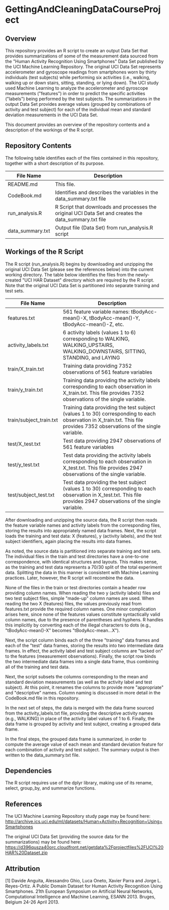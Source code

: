 # GettingAndCleaningDataCourseProject

Overview
--------
This repository provides an R script to create an output Data Set that provides
summarizations of some of the measurement data sourced from the "Human Activity
Recognition Using Smartphones" Data Set published by the UCI Machine Learning
Repository.  The original UCI Data Set
represents accelerometer and gyroscope readings from smartphones worn by thirty
individuals (test subjects) while performing six activities (i.e., walking,
walking up or down stairs, sitting, standing, or lying down).  The UCI study
used Machine Learning to analyze the accelerometer and gyroscope measurements
("features") in order to predict the specific activities ("labels") being
performed by the test subjects.  The summarizations in the output Data Set
provides average values (grouped by combinations of activity and test subject)
for each of the individual mean and standard deviation measurements in the UCI
Data Set.

This document provides an overview of the repository contents and a description
of the workings of the R script.

Repository Contents
-------------------
The following table identifies each of the files contained in this repository,
together with a short description of its purpose.

| File Name      | Description                                                                                          |
|----------------|------------------------------------------------------------------------------------------------------|
|README.md       | This file.                                                                                           |
|CodeBook.md     | Identifies and describes the variables in the data_summary.txt file                                  |
|run_analysis.R  | R Script that downloads and processes the original UCI Data Set and creates the data_summary.txt file|
|data_summary.txt| Output file (Data Set) from run_analysis.R script                                                    |

Workings of the R Script
------------------------
The R script (run_analysis.R) begins by downloading and unzipping the original
UCI Data Set (please see the references below) into the current working
directory.  The table below identifies the files from the newly-created 
"UCI HAR Dataset" directory which are required by the R script.  Note that the
original UCI Data Set is partitioned into separate training and test sets.

| File Name      | Description                                                                                          |
|----------------|------------------------------------------------------------------------------------------------------|
| features.txt            | 561 feature variable names: tBodyAcc-mean()-X, tBodyAcc-mean()-Y, tBodyAcc-mean()-Z, etc.   |
| activity_labels.txt     | 6 activity labels (values 1 to 6) corresponding to WALKING, WALKING_UPSTAIRS, WALKING_DOWNSTAIRS, SITTING, STANDING, and LAYING|
| train/X_train.txt       | Training data providing 7352 observations of 561 feature variables|
| train/y_train.txt       | Training data providing the activity labels corresponding to each observation in X_train.txt.  This file provides 7352 observations of the single variable.|
| train/subject_train.txt | Training data providing the test subject (values 1 to 30) corresponding to each observation in X_train.txt.  This file provides 7352 observations of the single variable.|
| test/X_test.txt         | Test data providing 2947 observations of 561 feature variables|
| test/y_test.txt         | Test data providing the activity labels corresponding to each observation in X_test.txt.  This file provides 2947 observations of the single variable.|
| test/subject_test.txt   | Test data providing the test subject (values 1 to 30) corresponding to each observation in X_test.txt.  This file provides 2947 observations of the single variable.|

After downloading and unzipping the source data, the R script then reads the
feature variable names and activity labels from the corresponding files, storing
the results into appropriately named data frames.  Next,
the script loads the training and test data: X (features), y (activity labels),
and the test subject identifiers, again placing the results into data frames.

As noted, the source data is partitioned into separate training and test sets.
The individual files in the train and test directories have a one-to-one
correspondence, with identical structures and layouts.  This makes sense, as
the training and test data represents a 70/30 split of the total experiment
data.  Splitting the data in this manner is consistent with Machine Learning
practices.  Later, however, the R script will recombine the data.

None of the files in the train or test directories contain a header row
providing column names.  When reading the two y
(activity labels) files and two test subject files, simple "made-up" column
names are used.
When reading the two X (features) files, the values previously read
from features.txt provide the required column names.  One minor complication
arises here, since none of the features values constitute syntactically
valid column names, due to the presence of parentheses and hyphens.
R handles this implicitly by converting each of the illegal characters to dots
(e.g., "tBodyAcc-mean()-X" becomes "tBodyAcc-mean...X").

Next, the script column binds each of the three "training" data frames and
each of the "test" data frames, storing the results into two intermediate
data frames.  In effect, the activity label and test subject
columns are "tacked on" to the features (measurement observations).  Finally,
the script row binds the two intermediate data frames into a single data frame,
thus combining all of the training and test data.

Next, the script subsets the columns corresponding to the mean and standard
deviation measurements (as well as the activity label and test subject).  At
this point, it renames the columns to provide more "appropriate" and
"descriptive" names.  Column naming is discussed in more detail in the
CodeBook.md file in this repository.

In the next set of steps, the data is merged with the data frame sourced from
the activity_labels.txt file, providing the descriptive activity names (e.g.,
WALKING) in place of the activity label values of 1 to 6.  Finally, the data
frame is grouped by activity and test subject, creating a grouped data frame.

In the final steps, the grouped data frame is summarized,
in order to compute the average value of each mean
and standard deviation feature for each combination of activity and test
subject.  The summary output is then written to the data_summary.txt file.

Dependencies
------------
The R script requires use of the dplyr library, making use of its rename,
select, group_by, and summarize functions.

References
----------
The UCI Machine Learning Repository study page may be found here:
http://archive.ics.uci.edu/ml/datasets/Human+Activity+Recognition+Using+Smartphones

The original UCI Data Set (providing the source data for the summarizations) may
be found here:
https://d396qusza40orc.cloudfront.net/getdata%2Fprojectfiles%2FUCI%20HAR%20Dataset.zip

Attribution
-----------
[1] Davide Anguita, Alessandro Ghio, Luca Oneto, Xavier Parra and Jorge L. Reyes-Ortiz. A Public Domain Dataset for Human Activity Recognition Using Smartphones. 21th European Symposium on Artificial Neural Networks, Computational Intelligence and Machine Learning, ESANN 2013. Bruges, Belgium 24-26 April 2013.